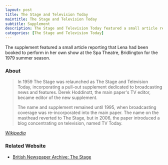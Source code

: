 ```yaml
---
layout: post
title: The Stage and Television Today
maintitle: The Stage and Television Today
subtitle: Supplement
description: The Stage and Television Today featured a small article reporting that Lena had been booked to perform in her own show at the Spa Theatre, Bridlington for the 1979 summer season.
categories: [The Stage and Television Today]
---
```


The supplement featured a small article reporting that Lena had been booked to perform in her own show at the Spa Theatre, Bridlington for the 1979 summer season.

### About
> In 1959 The Stage was relaunched as The Stage and Television Today, incorporating a pull-out supplement dedicated to broadcasting news and features. Derek Hoddinott, the main paper's TV editor, became editor of the new supplement.
>
>The name and supplement remained until 1995, when broadcasting coverage was re-incorporated into the main paper. The name on the masthead reverted to The Stage, but in 2006, the paper introduced a blog concentrating on television, named TV Today.

<cite>[Wikipedia](https://en.wikipedia.org/wiki/The_Stage#The_Stage_and_Television_Today)</cite>

### Related Website
* [British Newspaper Archive: The Stage](https://www.britishnewspaperarchive.co.uk/search/results/1970-01-01/1979-12-31?basicsearch=lena%20zavaroni&somesearch=lena%20zavaroni&exactsearch=true&retrievecountrycounts=false&newspapertitle=the%2bstage)

